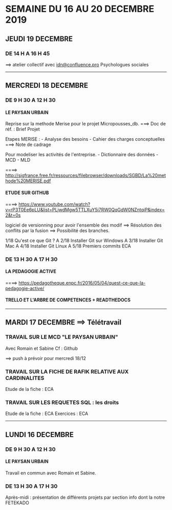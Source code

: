 # SEMAINE DU 16 AU 20 DECEMBRE 2019

## JEUDI 19 DECEMBRE

### DE 14 H A 16 H 45

==> atelier collectif avec idn@confluence.pro
Psychologues sociales

-----------------------------------------------------------------------------------------------------------------------
## MERCREDI 18 DECEMBRE

### DE 9 H 30 A 12 H 30

#### LE PAYSAN URBAIN

Reprise sur la methode Merise pour le projet Micropousses_db.
===> Doc de réf. : Brief Projet

Etapes MERISE :	
		- Analyse des besoins
		- Cahier des charges conceptuelles
===> Note de cadrage

Pour modeliser les activités de l'entreprise.
		- Dictionnaire des données
		- MCD
		- MLD

====> http://sigfrance.free.fr/ressources/filebrowser/downloads/SGBD/La%20methode%20MERISE.pdf

#### ETUDE SUR GITHUB

====> https://www.youtube.com/watch?v=rP3T0Ee6pLU&list=PLjwdMgw5TTLXuY5i7RW0QqGdW0NZntqiP&index=2&t=0s

logiciel de versionning pour avoir l'ensemble des modif
==> Résolution des conflits par la fusion
==> Possibilité des branches.

1/18 Qu'est ce que Git ? A
2/18 Installer Git sur Windows A
3/18 Installer Git Mac A
4/18 Installer Git Linux A
5/18 Premiers commits ECA

### DE 13 H 30 A 17 H 30

#### LA PEDAGOGIE ACTIVE

====> https://pedagotheque.enpc.fr/2016/05/04/quest-ce-que-la-pedagogie-active/


#### TRELLO ET L'ARBRE DE COMPETENCES + READTHEDOCS

----------------------------------------------------------------------------------------------------------------
## MARDI 17 DECEMBRE ==> Télétravail 

### TRAVAIL SUR LE MCD "LE PAYSAN URBAIN"

Avec Romain et Sabine
Cf : Github

==> push à prévoir pour mercredi 18/12

### TRAVAIL SUR LA FICHE DE RAFIK RELATIVE AUX CARDINALITES

Etude de la fiche : ECA


### TRAVAIL SUR LES REQUETES SQL : les droits 

Etude de la fiche : ECA
Exercices : ECA

-----------------------------------------------------------------------------------------------------------
## LUNDI 16 DECEMBRE

### DE 9 H 30 A 12 H 30

#### LE PAYSAN URBAIN

Travail en commun avec Romain et Sabine.

### DE 13 H 30 A 17 H 30

Après-midi : présentation de différents projets par section info dont la notre FETEKADO












